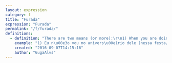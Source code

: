 ```yaml
---
layout: expression
category: f
title: "Furada"
expression: "Furada"
permalink: "/f/furada/"
definitions:
  - definition: "There are two means (or more):\r\n1) When you are doing (or will do) something boring, it is not enjoyable! Normally associated with riding, or parties, but can be used for any situation.\r\n2) when the soccer player can't kick the ball, he tried to kick, but for disability his feet can't touch the ball."
    example: "1) Eu n\u00e3o vou no anivers\u00e1rio dele (nessa festa/nesse passeio/nessa viagem), vai ser uma furada!\r\n2) voc\u00ea viu a furada que ele deu na bola?! Era s\u00f3 ele chutar e fazer o gol!"
    created: "2016-09-07T14:15:16"
    author: "GugaAlvs"
---
```

